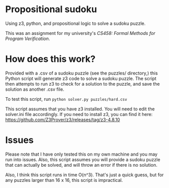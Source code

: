 # Propositional sudoku
 Using z3, python, and propositional logic to solve a sudoku puzzle.

 This was an assignment for my university's *CS458: Formal Methods for Program Verification*.

# How does this work?
  Provided with a .csv of a sudoku puzzle (see the puzzles/ directory,) this Python script will generate z3 code to solve a sudoku puzzle. The script then attempts to run z3 to check for a solution to the puzzle, and save the solution as another .csv file.

  To test this script, run `python solver.py puzzles/hard.csv`

  This script assumes that you have z3 installed. You will need to edit the solver.ini file accordingly. If you need to install z3, you can find it here: https://github.com/Z3Prover/z3/releases/tag/z3-4.8.10

# Issues
  Please note that I have only tested this on my own machine and you may run into issues. Also, this script assumes you will provide a sudoku puzzle that can actually be solved, and will throw an error if there is no solution.

  Also, I think this script runs in time O(n^3). That's just a quick guess, but for any puzzles larger than 16 x 16, this script is impractical.
